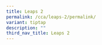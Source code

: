 ```yaml
---
title: Leaps 2
permalink: /cca/leaps-2/permalink/
variant: tiptap
description: ""
third_nav_title: Leaps 2
---
```

